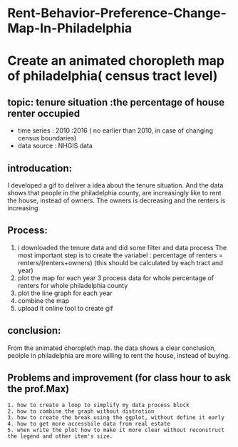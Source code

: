 # Rent-Behavior-Preference-Change-Map-In-Philadelphia

# Create an animated choropleth map of philadelphia( census tract level)
 
## topic: tenure situation :the percentage of house renter occupied 
- time series : 2010 :2016 ( no earlier than 2010, in case of changing census boundaries)
- data source : NHGIS data 
## introducation:
   I developed a gif to deliver a idea about the tenure situation. And the data shows that people in the
   philadelphia county, are increasingly like to rent the house, instead of owners. The owners is decreasing 
  and the renters is increasing.
 
## Process:
   1. i downloaded the tenure data and did some filter and data process
      The most important step is to create the variabel :
      percentage of renters = renters/(renters+owners) (this should be calculated by each tract and year)
   2. plot the map for each year
   3 process data for whole percentage of renters for whole philadelphia county
   4. plot the line graph for each year
   5. combine the map 
   6. upload it online tool to create gif
   
## conclusion:
   From the animated choropleth map. the data shows a clear conclusion, peolple in philadelphia are more willing to 
 rent the house, instead of buying. 
 
## Problems and improvement (for class hour to ask the prof.Max)
    1. how to create a loop to simplify my data process block
    2. how to combine the graph without distrotion
    3. how to create the break using the ggplot, without define it early
    4. how to get more accessbile data from real estate
    5. when write the plot how to make it more clear without reconstruct the legend and other item's size.
